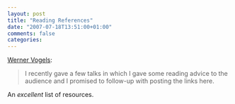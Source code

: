 ```yaml
---
layout: post
title: "Reading References"
date: "2007-07-18T13:51:00+01:00"
comments: false
categories: 
---
```


<p><a href="http://www.allthingsdistributed.com/2007/07/reading_references.html">Werner Vogels</a>:</p>

<blockquote>
<p>I recently gave a few talks in which I gave some reading advice to the audience and I promised to follow-up with posting the links here.</p>
</blockquote>

<p>An <em>excellent</em> list of resources.</p>


